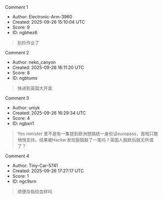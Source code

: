 Comment 1

- Author: Electronic-Arm-3960
- Created: 2025-09-26 15:10:04 UTC
- Score: 9
- ID: ngbhez6

> 别抄作业了

Comment 2

- Author: neko_canyon
- Created: 2025-09-26 16:11:20 UTC
- Score: 8
- ID: ngbtums

> 快进到英国大开盒

Comment 3

- Author: uniyk
- Created: 2025-09-26 16:29:34 UTC
- Score: 4
- ID: ngbxri1

> Yes minister 里不是有一集提到欧洲想搞统一身份证europass，首相只敢悄悄支持，结果被Hacker发现狠狠敲了一笔吗？英国人脱欧后就无所谓了？

Comment 4

- Author: Tiny-Car-5741
- Created: 2025-09-26 17:27:17 UTC
- Score: 1
- ID: ngc9srn

> 顺便存指纹血样吗
